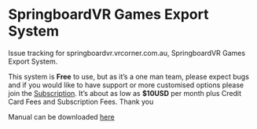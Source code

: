 # SpringboardVR Games Export System
Issue tracking for springboardvr.vrcorner.com.au, SpringboardVR Games Export System. 

This system is **Free** to use, but as it’s a one man team, please expect bugs and if you would like to have support or more customised options please join the [Subscription](https://app.acuityscheduling.com/catalog.php?owner=13682125&action=addCart&clear=1&id=614700). It’s about as low as **$10USD** per month plus Credit Card Fees and Subscription Fees. Thank you

Manual can be downloaded [here](https://github.com/leckylao/SpringboardVR/raw/master/SpringboardVR-Games-Export-Manual.pdf)
